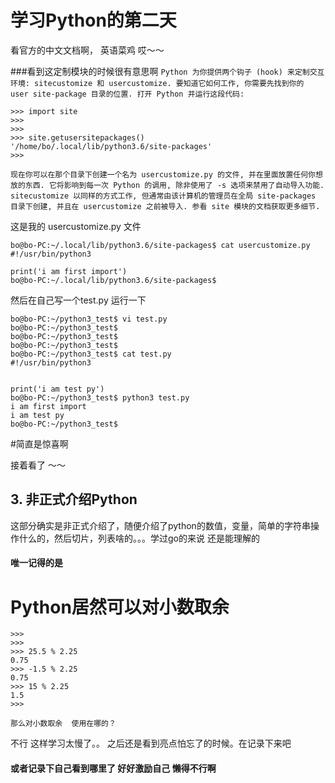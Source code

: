 #  学习Python的第二天

看官方的中文文档啊， 英语菜鸡  哎～～


###看到这定制模块的时候很有意思啊
`Python 为你提供两个钩子 (hook) 来定制交互环境: sitecustomize 和 usercustomize. 要知道它如何工作, 你需要先找到你的 user site-package 目录的位置. 打开 Python 并运行这段代码:`
```
>>> import site
>>> 
>>> 
>>> site.getusersitepackages()
'/home/bo/.local/lib/python3.6/site-packages'
>>> 
```
`现在你可以在那个目录下创建一个名为 usercustomize.py 的文件, 并在里面放置任何你想放的东西. 它将影响到每一次 Python 的调用, 除非使用了 -s 选项来禁用了自动导入功能.
sitecustomize 以同样的方式工作, 但通常由该计算机的管理员在全局 site-packages 目录下创建, 并且在 usercustomize 之前被导入. 参看 site 模块的文档获取更多细节.`

这是我的 usercustomize.py 文件

```
bo@bo-PC:~/.local/lib/python3.6/site-packages$ cat usercustomize.py 
#!/usr/bin/python3

print('i am first import')
bo@bo-PC:~/.local/lib/python3.6/site-packages$ 
```

然后在自己写一个test.py   运行一下
```
bo@bo-PC:~/python3_test$ vi test.py 
bo@bo-PC:~/python3_test$ 
bo@bo-PC:~/python3_test$ 
bo@bo-PC:~/python3_test$ 
bo@bo-PC:~/python3_test$ cat test.py 
#!/usr/bin/python3


print('i am test py')
bo@bo-PC:~/python3_test$ python3 test.py 
i am first import
i am test py
bo@bo-PC:~/python3_test$ 

```


#简直是惊喜啊


接着看了 ～～




## 3. 非正式介绍Python

这部分确实是非正式介绍了，随便介绍了python的数值，变量，简单的字符串操作什么的，然后切片，列表啥的。。。学过go的来说 还是能理解的

#### 唯一记得的是   
# Python居然可以对小数取余

```
>>> 
>>> 
>>> 25.5 % 2.25
0.75
>>> -1.5 % 2.25
0.75
>>> 15 % 2.25
1.5
>>> 

```

`那么对小数取余  使用在哪的？`




不行   这样学习太慢了。。   之后还是看到亮点怕忘了的时候。在记录下来吧

#### 或者记录下自己看到哪里了    好好激励自己  懒得不行啊